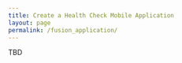 ```yaml
---
title: Create a Health Check Mobile Application
layout: page
permalink: /fusion_application/
---
```


TBD